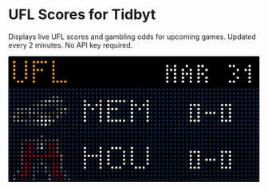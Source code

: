 # UFL Scores for Tidbyt

Displays live UFL scores and gambling odds for upcoming games. Updated every 2 minutes. No API key required.

![UFL Scores for Tidbyt](screenshot.png)

